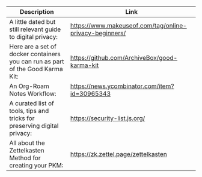 Description | Link
------------ | ------------
A little dated but still relevant guide to digital privacy: | https://www.makeuseof.com/tag/online-privacy-beginners/
Here are a set of docker containers you can run as part of the Good Karma Kit: | https://github.com/ArchiveBox/good-karma-kit
An Org-Roam Notes Workflow: | https://news.ycombinator.com/item?id=30965343
A curated list of tools, tips and tricks for preserving digital privacy: | https://security-list.js.org/
All about the Zettelkasten Method for creating your PKM: | https://zk.zettel.page/zettelkasten
